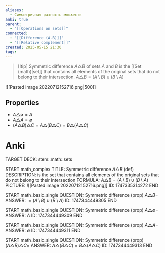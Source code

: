```yaml
---
aliases:
  - Симметричная разность множеств
anki: true
parent:
  - "[[Operations on sets]]"
connected:
  - "[[Difference (A-B)]]"
  - "[[Relative complement]]"
created: 2025-05-15 21:30
tags:
---
```


> [!tip] Symmetric difference $A \triangle B$ of sets $A$ and $B$
> is the [[Set (math)|set]] that contains all elements of the original sets that do not belong to their intersection.
>$A \triangle B = (A \setminus B) \cup (B \setminus A)$


![[Pasted image 20220712152716.png|500]]

## Properties
- $A \triangle \emptyset = A$
- $A \triangle A = \emptyset$
- $(A\triangle B)\triangle C = A\triangle(B\triangle C) = B\triangle(A\triangle C)$

# Anki
TARGET DECK: stem::math::sets

START
math_complex
TITLE: Symmetric difference $A \triangle B$ (def)
DESCRIPTION: is the set that contains all elements of the original sets that do not belong to their intersection
FORMULA: $A \triangle B = (A \setminus B) \cup (B \setminus A)$
PICTURE: ![[Pasted image 20220712152716.png]]
ID: 1747335314272
END

START
math_basic_single
QUESTION: Symmetric difference (prop)
$A \triangle B =$
ANSWER: $= (A \setminus B) \cup (B \setminus A)$
ID: 1747344449305
END

START
math_basic_single
QUESTION: Symmetric difference (prop)
$A \triangle \emptyset =$
ANSWER: $A$
ID: 1747344449309
END

START
math_basic_single
QUESTION: Symmetric difference (prop)
$A \triangle A =$
ANSWER: $\emptyset$
ID: 1747344449311
END

START
math_basic_single
QUESTION: Symmetric difference (prop)
$(A\triangle B)\triangle C =$
ANSWER: $A\triangle(B\triangle C) = B\triangle(A\triangle C)$
ID: 1747344449313
END

